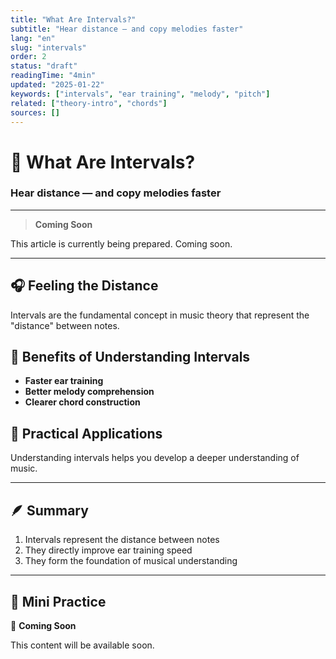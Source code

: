 ```yaml
---
title: "What Are Intervals?"
subtitle: "Hear distance — and copy melodies faster"
lang: "en"
slug: "intervals"
order: 2
status: "draft"
readingTime: "4min"
updated: "2025-01-22"
keywords: ["intervals", "ear training", "melody", "pitch"]
related: ["theory-intro", "chords"]
sources: []
---
```


# 🎵 What Are Intervals?

### Hear distance — and copy melodies faster

---

> **Coming Soon**

This article is currently being prepared. Coming soon.

---

## 🎧 Feeling the Distance

Intervals are the fundamental concept in music theory that represent the "distance" between notes.

## 🧠 Benefits of Understanding Intervals

* **Faster ear training**
* **Better melody comprehension**
* **Clearer chord construction**

## 🎸 Practical Applications

Understanding intervals helps you develop a deeper understanding of music.

---

## 🪶 Summary

1. Intervals represent the distance between notes
2. They directly improve ear training speed
3. They form the foundation of musical understanding

---

## 🎯 Mini Practice

🎸 **Coming Soon**

This content will be available soon.
